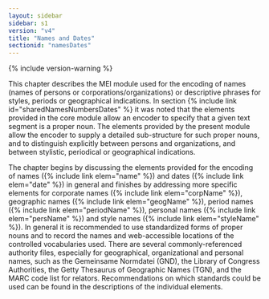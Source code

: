 ```yaml
---
layout: sidebar
sidebar: s1
version: "v4"
title: "Names and Dates"
sectionid: "namesDates"
---
```


{% include version-warning %}

This chapter describes the MEI module used for the encoding of names (names of persons or corporations/organizations) or descriptive phrases for styles, periods or geographical indications. In section {% include link id="sharedNamesNumbersDates" %} it was noted that the elements provided in the core module allow an encoder to specify that a given text segment is a proper noun. The elements provided by the present module allow the encoder to supply a detailed sub-structure for such proper nouns, and to distinguish explicitly between persons and organizations, and between stylistic, periodical or geographical indications.

The chapter begins by discussing the elements provided for the encoding of names ({% include link elem="name" %}) and dates ({% include link elem="date" %}) in general and finishes by addressing more specific elements for corporate names ({% include link elem="corpName" %}), geographic names ({% include link elem="geogName" %}), period names ({% include link elem="periodName" %}), personal names ({% include link elem="persName" %}) and style names ({% include link elem="styleName" %}). In general it is recommended to use standardized forms of proper nouns and to record the names and web-accessible locations of the controlled vocabularies used. There are several commonly-referenced authority files, especially for geographical, organizational and personal names, such as the Gemeinsame Normdatei (GND), the Library of Congress Authorities, the Getty Thesaurus of Geographic Names (TGN), and the MARC code list for relators. Recommendations on which standards could be used can be found in the descriptions of the individual elements.
